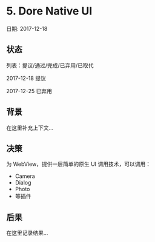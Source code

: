 # 5. Dore Native UI

日期: 2017-12-18

## 状态

列表：提议/通过/完成/已弃用/已取代

2017-12-18 提议

2017-12-25 已弃用

## 背景

在这里补充上下文...

## 决策

为 WebView，提供一层简单的原生 UI 调用技术，可以调用：

 - Camera
 - Dialog
 - Photo
 - 等插件

## 后果

在这里记录结果...
